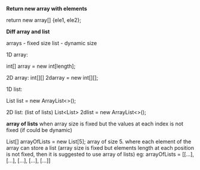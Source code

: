 **Return new array with elements**

return new array[] {ele1, ele2};

**Diff array and list**

arrays - fixed size
list - dynamic size

1D array: 

int[] array = new int[length];

2D array: 
int[][] 2darray = new int[][];

1D list:

List<Integer> list = new ArrayList<>();

2D list: (list of lists)
List<List<Intger>> 2dlist = new ArrayList<>();

**array of lists**
when array size is fixed but the values at each index is not fixed (if could be dynamic)

List<Integer>[] arrayOfLists = new List[5];
array of size 5. where each element of the array can store a list<Integer> (array size is fixed but elements length at each position is not fixed, then it is suggested to use array of lists)
eg: arrayOfLists = [[...], [...], [...], [...], [...]]
